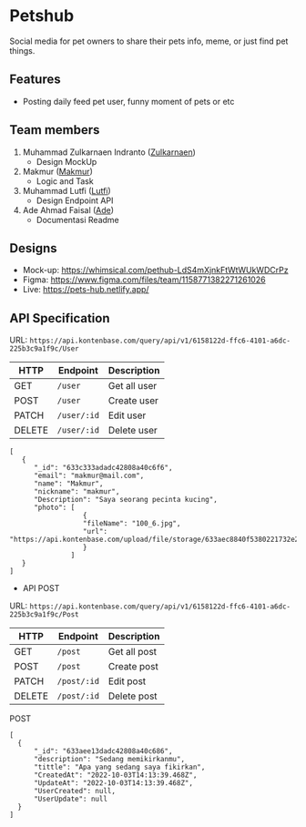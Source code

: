 # Petshub

Social media for pet owners to share their pets info, meme, or just find pet things.

## Features

- Posting daily feed pet user, funny moment of pets or etc

## Team members

1. Muhammad Zulkarnaen Indranto ([Zulkarnaen](https://github.com/zul1996))
   - Design MockUp
2. Makmur ([Makmur](https://github.com/makmuremha))
   - Logic and Task
3. Muhammad Lutfi ([Lutfi](https://github.com/vektormuhammadlutfi))
   - Design Endpoint API
4. Ade Ahmad Faisal ([Ade](https://github.com/adeahmadfaisal))
   - Documentasi Readme

## Designs

- Mock-up: https://whimsical.com/pethub-LdS4mXjnkFtWtWUkWDCrPz
- Figma: https://www.figma.com/files/team/1158771382271261026
- Live: https://pets-hub.netlify.app/ 

## API Specification

URL: `https://api.kontenbase.com/query/api/v1/6158122d-ffc6-4101-a6dc-225b3c9a1f9c/User`

| HTTP   | Endpoint    | Description  |
| ------ | ----------- | ------------ |
| GET    | `/user`     | Get all user |
| POST   | `/user`     | Create user  |
| PATCH  | `/user/:id` | Edit user    |
| DELETE | `/user/:id` | Delete user  |

```
[
   {
      "_id": "633c333adadc42808a40c6f6",
      "email": "makmur@mail.com",
      "name": "Makmur",
      "nickname": "makmur",
      "Description": "Saya seorang pecinta kucing",
      "photo": [
                  {
                  "fileName": "100_6.jpg",
                  "url": "https://api.kontenbase.com/upload/file/storage/633aec8840f5380221732e21/SSUMEfCW/100_6.jpg"
                  }
               ]
   }
]
```

- API POST

URL: `https://api.kontenbase.com/query/api/v1/6158122d-ffc6-4101-a6dc-225b3c9a1f9c/Post`

| HTTP   | Endpoint    | Description  |
| ------ | ----------- | ------------ |
| GET    | `/post`     | Get all post |
| POST   | `/post`     | Create post  |
| PATCH  | `/post/:id` | Edit post    |
| DELETE | `/post/:id` | Delete post  |

POST

```
[
  {
      "_id": "633aee13dadc42808a40c686",
      "description": "Sedang memikirkanmu",
      "tittle": "Apa yang sedang saya fikirkan",
      "CreatedAt": "2022-10-03T14:13:39.468Z",
      "UpdateAt": "2022-10-03T14:13:39.468Z",
      "UserCreated": null,
      "UserUpdate": null
  }
]
```
